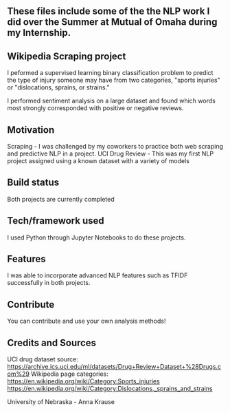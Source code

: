 ## These files include some of the the NLP work I did over the Summer at Mutual of Omaha during my Internship.
## Wikipedia Scraping project
I peformed a supervised learning binary classification problem to predict the type of injury someone may have from two categories, "sports injuries" or "dislocations, sprains, or strains."

I performed sentiment analysis on a large dataset and found which words most strongly corresponded with positive or negative reviews.

## Motivation
Scraping - I was challenged by my coworkers to practice both web scraping and predictive NLP in a project.
UCI Drug Review - This was my first NLP project assigned using a known dataset with a variety of models

## Build status
Both projects are currently completed 

## Tech/framework used
I used Python through Jupyter Notebooks to do these projects.

## Features
I was able to incorporate advanced NLP features such as TFIDF successfully in both projects.

## Contribute

You can contribute and use your own analysis methods!

## Credits and Sources
UCI drug dataset source: 
https://archive.ics.uci.edu/ml/datasets/Drug+Review+Dataset+%28Drugs.com%29
Wikipedia page categories:
https://en.wikipedia.org/wiki/Category:Sports_injuries
https://en.wikipedia.org/wiki/Category:Dislocations,_sprains_and_strains


University of Nebraska - Anna Krause
